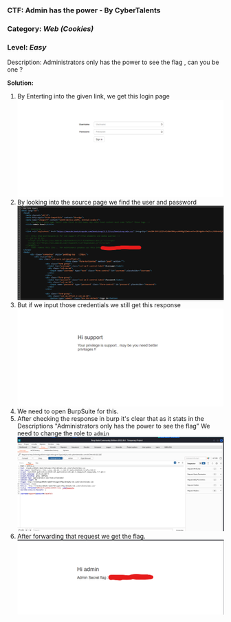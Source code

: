 ### CTF: Admin has the power - By CyberTalents 

### Category: *Web (Cookies)*
### Level: *Easy*

Description: 
Administrators only has the power to see the flag , can you be one ?
    
**Solution:**

 1. By Enterting into the given link, we get this login page
 ![Alt text](login_page.jpg.png)
2. By looking into the source page we find the user and password
 ![Alt text](user_password.jpg.png)
3. But if we input those credentials we still get this response 
 ![Alt text](support_privalage.jpg.png)
4. We need to open BurpSuite for this. 
5. After checking the response in burp it's clear that as it stats in the Descriptions "Administrators only has the power to see the flag" We need to change the role to ```admin```
![Alt text](role_changine.jpg.png)
6. After forwarding that request we get the flag. 
![Alt text](flag.jpg.png)

